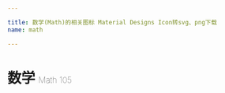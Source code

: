 ```yaml
---

title: 数学(Math)的相关图标 Material Designs Icon转svg、png下载
name: math

---
```


# 数学  <small style="font-size: 60%;font-weight: 100">Math <span class="badge-secondary badge">105</span> </small>

<search tag="math" :max="0"/>

